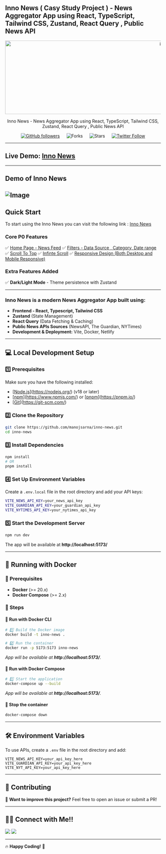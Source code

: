 ## Inno News ( Casy Study Project ) - News Aggregator App using React, TypeScript, Tailwind CSS, Zustand, React Query , Public News API

<div align="center">

<img alt="innonews" src="/public/logo192.png" width="1048px" height="238px" />

Inno News - News Aggregator App using React, TypeScript, Tailwind CSS, Zustand, React Query , Public News API

[![GitHub followers](https://img.shields.io/github/followers/manojsarna?style=social)](https://github.com/manojsarna)
&emsp;
![Forks](https://img.shields.io/github/forks/manojsarna/manoj-smash-cart-ecommerce)
&emsp;
![Stars](https://img.shields.io/github/stars/manojsarna/manoj-smash-cart-ecommerce)
&emsp;
[![Twitter Follow](https://img.shields.io/twitter/follow/manojsarnacom?style=social)](https://twitter.com/manojsarnacom)

</div>

---

## Live Demo: [Inno News](https://innonews.netlify.app/)

---

## Demo of Inno News

## ![Image](https://github.com/user-attachments/assets/4ae90e7f-e888-420b-9c28-4e0b60e1f26f)

## Quick Start

To start using the Inno News you can visit the following link : [Inno News](https://innonews.netlify.app/)

### Core P0 Features

✅ [Home Page - News Feed](https://innonews.netlify.app/)
✅ [Filters - Data Source , Category, Date range](https://innonews.netlify.app/)
✅ [Scroll To Top](https://innonews.netlify.app/)
✅ [Infinte Scroll](https://innonews.netlify.app/)
✅ [Responsive Design (Both Desktop and Mobile Responsive)](https://innonews.netlify.app/)

### Extra Features Added

✅ **Dark/Light Mode** - Theme persistence with Zustand

---

### Inno News is a modern **News Aggregator App** built using:

- **Frontend - React, Typescript, Tailwind CSS**
- **Zustand** (State Management)
- **React Query** (Data Fetching & Caching)
- **Public News APIs Sources** (NewsAPI, The Guardian, NYTimes)
- **Development & Deployment:** Vite, Docker, Netlify

---

## 💻 Local Development Setup

### 1️⃣ Prerequisites

Make sure you have the following installed:

- [[Node.js](https://nodejs.org/)](https://nodejs.org/) (v18 or later)
- [[npm](https://www.npmjs.com/)](https://www.npmjs.com/) or [[pnpm](https://pnpm.io/)](https://pnpm.io/)
- [[Git](https://git-scm.com/)](https://git-scm.com/)

### 2️⃣ Clone the Repository

```sh
git clone https://github.com/manojsarna/inno-news.git
cd inno-news
```

### 3️⃣ Install Dependencies

```sh
npm install
# OR
pnpm install
```

### 4️⃣ Set Up Environment Variables

Create a `.env.local` file in the root directory and add your API keys:

```sh
VITE_NEWS_API_KEY=your_news_api_key
VITE_GUARDIAN_API_KEY=your_guardian_api_key
VITE_NYTIMES_API_KEY=your_nytimes_api_key
```

### 5️⃣ Start the Development Server

```sh
npm run dev
```

The app will be available at **http://localhost:5173/**

---

## 🐳 Running with Docker

### 📌 Prerequisites

- **Docker** (>= 20.x)
- **Docker Compose** (>= 2.x)

### 🚀 Steps

#### 🔹 Run with Docker CLI

```sh
# 1️⃣ Build the Docker image
docker build -t inno-news .

# 2️⃣ Run the container
docker run -p 5173:5173 inno-news
```

_App will be available at **http://localhost:5173/**._

#### 🔹 Run with Docker Compose

```sh
# 1️⃣ Start the application
docker-compose up --build
```

_App will be available at **http://localhost:5173/**._

#### 🔹 Stop the container

```sh
docker-compose down
```

---

## 🛠️ Environment Variables

To use APIs, create a `.env` file in the root directory and add:

```env
VITE_NEWS_API_KEY=your_api_key_here
VITE_GUARDIAN_API_KEY=your_api_key_here
VITE_NYT_API_KEY=your_api_key_here
```

---

## 🤝 Contributing

🚀 **Want to improve this project?** Feel free to open an issue or submit a PR!

---

## 👨‍💻 Connect with Me!!

<a href="https://twitter.com/manojsarnacom"><img src="https://img.shields.io/badge/Twitter-1DA1F2?style=for-the-badge&logo=twitter&logoColor=white"/></a>
<a href="https://www.linkedin.com/in/manojsarna/"><img src="https://img.shields.io/badge/LinkedIn-0077B5?style=for-the-badge&logo=linkedin&logoColor=white"/></a>

---

🔥 **Happy Coding!** 🚀
